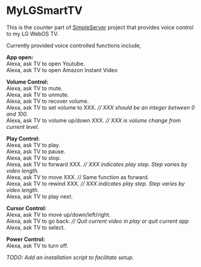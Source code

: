 # MyLGSmartTV
This is the counter part of [SimpleServer](https://github.com/lohzhang/SimpleServer/) project that provides voice control to my LG WebOS TV.

Currently provided voice controlled functions include,

**App open:**<br />
  Alexa, ask TV to open Youtube.<br />
  Alexa, ask TV to open Amazon Instant Video<br />

**Volume Control:**<br />
  Alexa, ask TV to mute.<br />
  Alexa, ask TV to unmute.<br />
  Alexa, ask TV to recover volume.<br />
  Alexa, ask TV to set volume to XXX. *// XXX should be an integer between 0 and 100.*<br />
  Alexa, ask TV to volume up/down XXX. *// XXX is volume change from current level.*<br />

**Play Control:**<br />
  Alexa, ask TV to play.<br />
  Alexa, ask TV to pause.<br />
  Alexa, ask TV to stop.<br />
  Alexa, ask TV to forward XXX. *// XXX indicates play step. Step varies by video length.*<br />
  Alexa, ask TV to move XXX. // Same function as forward.<br />
  Alexa, ask TV to rewind XXX. *// XXX indicates play step. Step varies by video length.*<br />
  Alexa, ask TV to play next.<br />
  
 **Cursor Control:**<br />
  Alexa, ask TV to move up/down/left/right.<br />
  Alexa, ask TV to go back. *// Quit current video in play or quit current app*<br />
  Alexa, ask TV to select.<br />
  
 **Power Control:**<br />
  Alexa, ask TV to turn off.<br />
  
 *TODO: Add an installation script to facilitate setup.*
